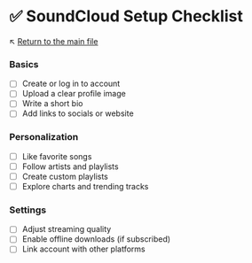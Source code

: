 # ✅ SoundCloud Setup Checklist

↖️ [Return to the main file](../README.md)

### Basics
- [ ] Create or log in to account
- [ ] Upload a clear profile image
- [ ] Write a short bio
- [ ] Add links to socials or website

### Personalization
- [ ] Like favorite songs
- [ ] Follow artists and playlists
- [ ] Create custom playlists
- [ ] Explore charts and trending tracks

### Settings
- [ ] Adjust streaming quality
- [ ] Enable offline downloads (if subscribed)
- [ ] Link account with other platforms

